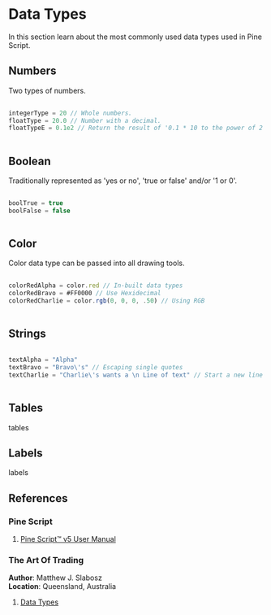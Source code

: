 # Data Types  
In this section learn about the most commonly used data types used in Pine Script.   


## Numbers
Two types of numbers.

```js  
  
integerType = 20 // Whole numbers.  
floatType = 20.0 // Number with a decimal.  
floatTypeE = 0.1e2 // Return the result of '0.1 * 10 to the power of 2'  
    
```  
  
## Boolean  
Traditionally represented as 'yes or no', 'true or false' and/or '1 or 0'.  
  
```js  
  
boolTrue = true  
boolFalse = false  
    
```  
  
## Color   
Color data type can be passed into all drawing tools.  
  
```js  
  
colorRedAlpha = color.red // In-built data types   
colorRedBravo = #FF0000 // Use Hexidecimal 
colorRedCharlie = color.rgb(0, 0, 0, .50) // Using RGB 
    
```  
  
## Strings   
  
```js  
  
textAlpha = "Alpha"
textBravo = "Bravo\'s" // Escaping single quotes  
textCharlie = "Charlie\'s wants a \n Line of text" // Start a new line of text.    
    
```  
  
## Tables  
tables  

## Labels  
labels  
  
## References  
  
### Pine Script    
1. [Pine Script™ v5 User Manual](https://www.tradingview.com/pine-script-docs/en/v5/index.html)   

### The Art Of Trading  
**Author**: Matthew J. Slabosz  
**Location**: Queensland, Australia  
 
1. [Data Types](https://youtu.be/HYyuYgPRLpc?list=PLSP_1DBafH-ES8Fw_noPA8d3dNxScysjc&t=3699)  